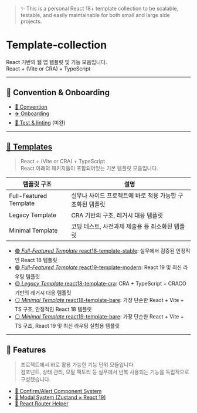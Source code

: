 > ✨ This is a personal React 18+ template collection to be scalable, testable, and easily maintainable for both small
> and large side projects.

# Template-collection

React 기반의 웹 앱 템플릿 및 기능 모음입니다. \
React + (Vite or CRA) + TypeScript

---

## 📑 Convention & Onboarding

- [🔖 Convention](/docs/convention.md)
- [✈️ Onboarding](/docs/onboarding.md)
- [🧪 Test & linting](/docs/testing.md) (미완)

---

## [🧱 Templates](/templates/README.md)

> React + (Vite or CRA) + TypeScript <br/>
> React 아래의 패키지들이 포함되어있는 기본 템플릿 모음입니다.

| 템플릿 구조                 | 설명                               |
|------------------------|----------------------------------|
| Full-Featured Template | 실무나 사이드 프로젝트에 바로 적용 가능한 구조화된 템플릿 |
| Legacy Template        | CRA 기반의 구조, 레거시 대응 템플릿           | 
| Minimal Template       | 코딩 테스트, 사전과제 제출용 등 최소화된 템플릿      |

- [🟢 _Full-Featured Template_ react18-template-stable](/templates/full-featured/react18-template-stable/README.md): 실무에서
  검증된 안정적인 React 18 템플릿
- [🟢 _Full-Featured Template_ react19-template-modern](/templates/full-featured/react19-template-modern/README.md):
  React 19 및 최신 라우팅 템플릿
- [🟡 _Legacy Template_ react18-template-cra](/templates/legacy/react18-template-cra/README.md): CRA + TypeScript + CRACO
  기반의 레거시 대응 템플릿
- [⚪️ _Minimal Template_ react18-template-bare](/templates/minimal/react18-template-bare/README.md): 가장 단순한 React +
  Vite + TS 구조, 안정적인 React 18 템플릿
- [⚪️ _Minimal Template_ react19-template-bare](/templates/minimal/react19-template-bare/README.md): 가장 단순한 React +
  Vite + TS 구조, React 19 및 최신 라우팅 실험용 템플릿

---

## 🧩 Features

> 프로젝트에서 바로 활용 가능한 기능 단위 모듈입니다.  
> 컴포넌트, 상태 관리, 모달 팩토리 등 실무에서 반복 사용되는 기능을 독립적으로 구성했습니다.

- [🧩 Confirm/Alert Component System](features/confirm-system/README.md)
- [🧩 Modal System (Zustand × React 19)](features/modal-system-zustand/README.md)
- [🏰 React Router Helper](/features/react-router-helpers/README.md)
